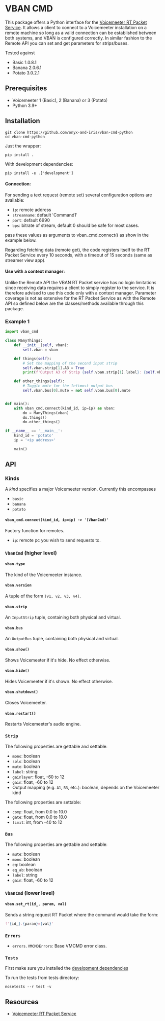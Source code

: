 # VBAN CMD
This package offers a Python interface for the [Voicemeeter RT Packet Service](https://vb-audio.com/Voicemeeter/VBANProtocol_Specifications.pdf). It allows a client to connect to a Voicemeeter installation on a remote machine
so long as a valid connection can be established between both systems, and VBAN is configured correctly. 
In similar fashion to the Remote API you can set and get parameters for strips/buses.

Tested against
- Basic 1.0.8.1
- Banana 2.0.6.1
- Potato 3.0.2.1

## Prerequisites
- Voicemeeter 1 (Basic), 2 (Banana) or 3 (Potato)
- Python 3.9+

## Installation
```
git clone https://github.com/onyx-and-iris/vban-cmd-python
cd vban-cmd-python
```

Just the wrapper:
```
pip install .
```

With development dependencies:
```
pip install -e .['development']
```

#### Connection:
For sending a text request (remote set) several configuration options are available:
- `ip`: remote address
- `streamname`: default 'Command1'
- `port`: default 6990
- `bps`: bitrate of stream, default 0 should be safe for most cases.

pass these values as arguments to vban_cmd.connect() as show in the example below.

Regarding fetching data (remote get), the code registers itself to the RT Packet Service every 10 seconds,
with a timeout of 15 seconds (same as streamer view app).

#### Use with a context manager:
Unlike the Remote API the VBAN RT Packet service has no login limitations since receiving data requires
a client to simply register to the service. It is therefore advised to use this code only with a context manager.
Parameter coverage is not as extensive for the RT Packet Service as with the Remote API so defined below are the
classes/methods available through this package.

### Example 1
```python
import vban_cmd

class ManyThings:
    def __init__(self, vban):
        self.vban = vban

    def things(self):
        # Set the mapping of the second input strip
        self.vban.strip[1].A3 = True
        print(f'Output A3 of Strip {self.vban.strip[1].label}: {self.vban.strip[1].A3}')

    def other_things(self):
        # Toggle mute for the leftmost output bus
        self.vban.bus[0].mute = not self.vban.bus[0].mute


def main():
    with vban_cmd.connect(kind_id, ip=ip) as vban:
        do = ManyThings(vban)
        do.things()
        do.other_things()

if __name__ == '__main__':
    kind_id = 'potato'
    ip = '<ip address>'

    main()
```

## API
### Kinds
A *kind* specifies a major Voicemeeter version. Currently this encompasses
- `basic`
- `banana`
- `potato`

#### `vban_cmd.connect(kind_id, ip=ip) -> '(VbanCmd)'`
Factory function for remotes.
- `ip`: remote pc you wish to send requests to.


### `VbanCmd` (higher level)
#### `vban.type`
The kind of the Voicemeeter instance.

#### `vban.version`
A tuple of the form `(v1, v2, v3, v4)`.

#### `vban.strip`
An `InputStrip` tuple, containing both physical and virtual.
#### `vban.bus`
An `OutputBus` tuple, containing both physical and virtual.

#### `vban.show()`
Shows Voicemeeter if it's hide. No effect otherwise.
#### `vban.hide()`
Hides Voicemeeter if it's shown. No effect otherwise.
#### `vban.shutdown()`
Closes Voicemeeter.
#### `vban.restart()`
Restarts Voicemeeter's audio engine.

### `Strip`
The following properties are gettable and settable:
- `mono`: boolean
- `solo`: boolean
- `mute`: boolean
- `label`: string
- `gainlayer`: float, -60 to 12
- `gain`: float, -60 to 12
- Output mapping (e.g. `A1`, `B3`, etc.): boolean, depends on the Voicemeeter kind

The following properties are settable:
- `comp`: float, from 0.0 to 10.0
- `gate`: float, from 0.0 to 10.0
- `limit`: int, from -40 to 12

### `Bus`
The following properties are gettable and settable:
- `mute`: boolean
- `mono`: boolean
- `eq`: boolean
- `eq_ab`: boolean
- `label`: string
- `gain`: float, -60 to 12

### `VbanCmd` (lower level)
#### `vban.set_rt(id_, param, val)`
Sends a string request RT Packet where the command would take the form:
```python
f'{id_}.{param}={val}'
```

### `Errors`
- `errors.VMCMDErrors`: Base VMCMD error class.

### `Tests`
First make sure you installed the [development dependencies](https://github.com/onyx-and-iris/vban-cmd-python#installation)

To run the tests from tests directory:

`nosetests --r test -v`

## Resources
- [Voicemeeter RT Packet Service](https://vb-audio.com/Voicemeeter/VBANProtocol_Specifications.pdf)

